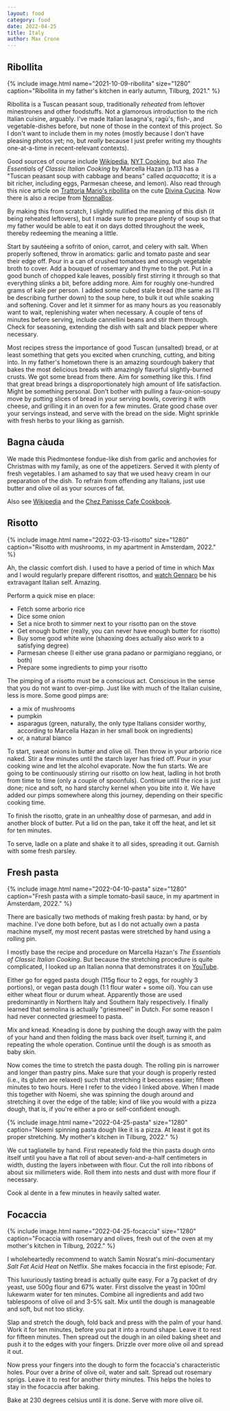```yaml
---
layout: food
category: food
date: 2022-04-25
title: Italy
author: Max Crone
---
```


## Ribollita

{% include image.html name="2021-10-09-ribollita" size="1280" caption="Ribollita in my father's kitchen in early autumn, Tilburg, 2021." %}

Ribollita is a Tuscan peasant soup, traditionally *reheated* from leftover minestrones and other foodstuffs.
Not a glamorous introduction to the rich Italian cuisine, arguably.
I've made Italian lasagna's, ragù's, fish-, and vegetable-dishes before, but none of those in the context of this project.
So I don't want to include them in my notes (mostly because I don't have pleasing photos yet; no, but *really* because I just prefer writing my thoughts one-at-a-time in recent-relevant contexts).

Good sources of course include [Wikipedia](https://en.wikipedia.org/wiki/Ribollita), [NYT Cooking](https://cooking.nytimes.com/recipes/1016052-ribollita), but also *The Essentials of Classic Italian Cooking* by Marcella Hazan (p.113 has a "Tuscan peasant soup with cabbage and beans" called *acquacotta*; it is a bit richer, including eggs, Parmesan cheese, and lemon).
Also read through this nice article on [Trattoria Mario's ribollita](https://divinacucina.com/2015/01/trattoria-marios-ribollita/) on the cute [Divina Cucina](https://divinacucina.com/). Now there is also a recipe from [NonnaBox](https://www.nonnabox.com/ribollita/).

By making this from scratch, I slightly nullified the meaning of this dish (it being reheated leftovers), but I made sure to prepare plenty of soup so that my father would be able to eat it on days dotted throughout the week, thereby redeeming the meaning a little.

Start by sautéeing a sofrito of onion, carrot, and celery with salt.
When properly softened, throw in aromatics: garlic and tomato paste and sear their edge off.
Pour in a can of crushed tomatoes and enough vegetable broth to cover. 
Add a bouquet of rosemary and thyme to the pot.
Put in a good bunch of chopped kale leaves, possibly first stirring it through so that everything slinks a bit, before adding more.
Aim for roughly one-hundred grams of kale per person.
I added some cubed stale bread (the same as I'll be describing further down) to the soup here, to bulk it out while soaking and softening.
Cover and let it simmer for as many hours as you reasonably want to wait, replenishing water when necessary.
A couple of tens of minutes before serving, include cannellini beans and stir them through.
Check for seasoning, extending the dish with salt and black pepper where necessary.

Most recipes stress the importance of good Tuscan (unsalted) bread, or at least something that gets you excited when crunching, cutting, and biting into.
In my father's hometown there is an amazing sourdough bakery that bakes the most delicious breads with amazingly flavorful slightly-burned crusts.
We got some bread from there.
Aim for something like this.
I find that great bread brings a disproportionately high amount of life satisfaction.
Might be something personal.
Don't bother with pulling a faux-onion-soupy move by putting slices of bread in your serving bowls, covering it with cheese, and grilling it in an oven for a few minutes.
Grate good chase over your servings instead, and serve with the bread on the side.
Might sprinkle with fresh herbs to your liking as garnish.

## Bagna càuda

We made this Piedmontese fondue-like dish from garlic and anchovies for Christmas with my family, as one of the appetizers. Served it with plenty of fresh vegetables. I am ashamed to say that we used heavy cream in our preparation of the dish. To refrain from offending any Italians, just use butter and olive oil as your sources of fat.

Also see [Wikipedia](https://en.wikipedia.org/wiki/Bagna_c%C3%A0uda) and the [Chez Panisse Cafe Cookbook](https://books.google.co.il/books?id=Gk7OAgAAQBAJ&pg=PA16&redir_esc=y#v=onepage&q&f=false).

## Risotto

{% include image.html name="2022-03-13-risotto" size="1280" caption="Risotto with mushrooms, in my apartment in Amsterdam, 2022." %}

Ah, the classic comfort dish. I used to have a period of time in which Max and I would regularly prepare different risottos, and [watch Gennaro](https://youtu.be/VOBihHeZuXE) be his extravagant Italian self. Amazing.

Perform a quick mise en place:

- Fetch some arborio rice
- Dice some onion
- Set a nice broth to simmer next to your risotto pan on the stove
- Get enough butter (really, you can never have enough butter for risotto)
- Buy some good white wine (shaoxing does actually also work to a satisfying degree)
- Parmesan cheese (I either use grana padano or parmigiano reggiano, or both)
- Prepare some ingredients to pimp your risotto

The pimping of a risotto must be a conscious act. Conscious in the sense that you do not want to over-pimp. Just like with much of the Italian cuisine, less is more. Some good pimps are:

- a mix of mushrooms
- pumpkin
- asparagus (green, naturally, the only type Italians consider worthy, according to Marcella Hazan in her small book on ingredients)
- or, a natural bianco

To start, sweat onions in butter and olive oil. Then throw in your arborio rice naked. Stir a few minutes until the starch layer has fried off. Pour in your cooking wine and let the alcohol evaporate. Now the fun starts. We are going to be continuously stirring our risotto on low heat, ladling in hot broth from time to time (only a couple of spoonfuls). Continue until the rice is just done; nice and soft, no hard starchy kernel when you bite into it. We have added our pimps somewhere along this journey, depending on their specific cooking time.

To finish the risotto, grate in an unhealthy dose of parmesan, and add in another block of butter. Put a lid on the pan, take it off the heat, and let sit for ten minutes.

To serve, ladle on a plate and shake it to all sides, spreading it out. Garnish with some fresh parsley.

## Fresh pasta

{% include image.html name="2022-04-10-pasta" size="1280" caption="Fresh pasta with a simple tomato-basil sauce, in my apartment in Amsterdam, 2022." %}

There are basically two methods of making fresh pasta: by hand, or by machine. I've done both before, but as I do not actually own a pasta machine myself, my most recent pastas were stretched by hand using a rolling pin.

I mostly base the recipe and procedure on Marcella Hazan's *The Essentials of Classic Italian Cooking*. But because the stretching procedure is quite complicated, I looked up an Italian nonna that demonstrates it on [YouTube](https://www.youtube.com/watch?v=uuY3yZkaLWI).

Either go for egged pasta dough (115g flour to 2 eggs, for roughly 3 portions), or vegan pasta dough (1:1 flour water + some oil). You can use either wheat flour or durum wheat. Apparently those are used predominantly in Northern Italy and Southern Italy respectively. I finally learned that semolina is actually "griesmeel" in Dutch. For some reason I had never connected griesmeel to pasta.

Mix and knead. Kneading is done by pushing the dough away with the palm of your hand and then folding the mass back over itself, turning it, and repeating the whole operation. Continue until the dough is as smooth as baby skin.

Now comes the time to stretch the pasta dough. The rolling pin is narrower and longer than pastry pins. Make sure that your dough is properly rested (i.e., its gluten are relaxed) such that stretching it becomes easier; fifteen minutes to two hours. Here I refer to the video I linked above. When I made this together with Noemi, she was spinning the dough around and stretching it over the edge of the table; kind of like you would with a pizza dough, that is, if you're either a pro or self-confident enough.

{% include image.html name="2022-04-25-pasta" size="1280" caption="Noemi spinning pasta dough like it is a pizza. At least it got its proper stretching. My mother's kitchen in Tilburg, 2022." %}

We cut tagliatelle by hand. First repeatedly fold the thin pasta dough onto itself until you have a flat roll of about seven-and-a-half centimeters in width, dusting the layers inbetween with flour. Cut the roll into ribbons of about six millimeters wide. Roll them into nests and dust with more flour if necessary.

Cook al dente in a few minutes in heavily salted water.

## Focaccia

{% include image.html name="2022-04-25-focaccia" size="1280" caption="Focaccia with rosemary and olives, fresh out of the oven at my mother's kitchen in Tilburg, 2022." %}

I wholeheartedly recommend to watch Samin Nosrat's mini-documentary *Salt Fat Acid Heat* on Netflix. She makes focaccia in the first episode; *Fat*.

This luxuriously tasting bread is actually quite easy. For a 7g packet of dry yeast, use 500g flour and 67% water. First dissolve the yeast in 100ml lukewarm water for ten minutes. Combine all ingredients and add two tablespoons of olive oil and 3-5% salt. Mix until the dough is manageable and soft, but not too sticky.

Slap and stretch the dough, fold back and press with the palm of your hand. Work it for ten minutes, before you pat it into a round shape. Leave it to rest for fifteen minutes. Then spread out the dough in an oiled baking sheet and push it to the edges with your fingers. Drizzle over more olive oil and spread it out.

Now press your fingers into the dough to form the focaccia's characteristic holes. Pour over a *brine* of olive oil, water and salt. Spread out rosemary sprigs. Leave it to rest for another thirty minutes. This helps the holes to stay in the focaccia after baking.

Bake at 230 degrees celsius until it is done. Serve with more olive oil.
